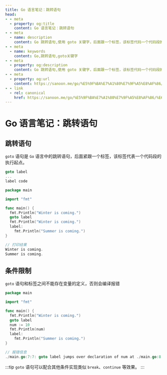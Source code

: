 ```yaml
---
title: Go 语言笔记：跳转语句
head:
- - meta
  - property: og:title
    content: Go 语言笔记：跳转语句
- - meta
  - name: description
    content: Go 跳转语句,使用 goto 关键字，后面跟一个标签，该标签代码一个代码段的执行起点
- - meta
  - name: keywords
    content: Go,跳转语句,goto关键字
- - meta
  - property: og:description
    content: Go 跳转语句,使用 goto 关键字，后面跟一个标签，该标签代码一个代码段的执行起点
- - meta
  - property: og:url
    content: https://sanoon.me/go/%E5%9F%BA%E7%A1%80%E7%9F%A5%E8%AF%86/%E6%9D%A1%E4%BB%B6%E8%AF%AD%E5%8F%A5
- - link
  - rel: canonical
    href: https://sanoon.me/go/%E5%9F%BA%E7%A1%80%E7%9F%A5%E8%AF%86/%E6%9D%A1%E4%BB%B6%E8%AF%AD%E5%8F%A5
---
```

  
# Go 语言笔记：跳转语句

## 跳转语句

`goto` 语句是 `Go` 语言中的跳转语句，后面紧跟一个标签，该标签代表一个代码段的执行起点。

```go
goto label
...
label code
```

```go
package main

import "fmt"

func main() {
  fmt.Println("Winter is coming.")
  goto label
  fmt.Println("Winter is coming.")
  label:
    fmt.Println("Summer is coming.")
}

// 打印结果
Winter is coming.
Summer is coming.
```

## 条件限制

`goto`  语句和标签之间不能存在变量的定义，否则会编译报错

```go
package main

import "fmt"

func main() {
  fmt.Println("Winter is coming.")
  goto label
  num := 10
  fmt.Println(num)
  label:
    fmt.Println("Summer is coming.")
}

// 报错信息
./main.go:7:7: goto label jumps over declaration of num at ./main.go:8:6
```
    
:::tip
`goto`  语句可以配合其他条件实现类似 `break`、`continue` 等效果。
:::
    
